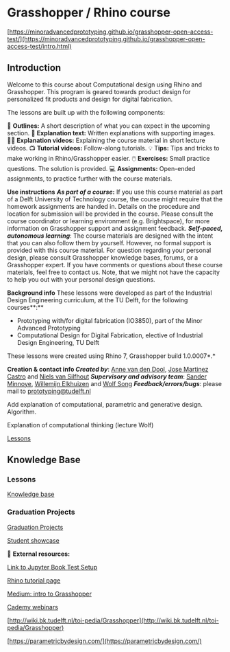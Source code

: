 # Grasshopper / Rhino course

[https://minoradvancedprototyping.github.io/grasshopper-open-access-test/](https://minoradvancedprototyping.github.io/grasshopper-open-access-test/intro.html)

## Introduction

Welcome to this course about Computational design using Rhino and Grasshopper. This program is geared towards product design for personalized fit products and design for digital fabrication.

The lessons are built up with the following components:

📌 ********************Outlines:******************** A short description of what you can expect in the upcoming section.
📑 **Explanation text:** Written explanations with supporting images.
👩‍🏫 ************************************Explanation videos:************************************ Explaining the course material in short lecture videos.
📺 **Tutorial videos:** Follow-along tutorials.
💡 T********************ips:******************** Tips and tricks to make working in Rhino/Grasshopper easier.
🖱️ **Exercises:** Small practice questions. The solution is provided.
💻 **Assignments:** Open-ended assignments, to practice further with the course materials.

**Use instructions**
***As part of a course*:** If you use this course material as part of a Delft University of Technology course, the course might require that the homework assignments are handed in. Details on the procedure and location for submission will be provided in the course. Please consult the course coordinator or learning environment (e.g. Brightspace), for more information on Grasshopper support and assignment feedback. 
***Self-paced, autonomous learning***: The course materials are designed with the intent that you can also follow them by yourself. However, no formal support is provided with this course material. For question regarding your personal design, please consult Grasshopper knowledge bases, forums, or a Grasshopper expert. If you have comments or questions about these course materials, feel free to contact us. Note, that we might not have the capacity to help you out with your personal design questions.

**Background info**
These lessons were developed as part of the Industrial Design Engineering curriculum, at the TU Delft, for the following courses**:**

- Prototyping with/for digital fabrication (IO3850), part of the Minor Advanced Prototyping
- Computational Design for Digital Fabrication, elective of Industrial Design Engineering, TU Delft

These lessons were created using Rhino 7, Grasshopper build 1.0.0007*.*

**Creation & contact info
*Created by***: [Anne van den Dool](https://www.tudelft.nl/io/over-io/personen/dool-ac-van-den), [Jose Martinez Castro](https://www.tudelft.nl/io/over-io/personen/martinez-castro-j-f) and [Niels van Silfhout](../mailto%3AN.vanSilfhout%40student.tudelft.nl)
***Supervisory and advisory team***: [Sander Minnoye](https://www.tudelft.nl/io/over-io/personen/minnoye-alm), [Willemijn Elkhuizen](https://www.tudelft.nl/io/over-io/personen/elkhuizen-ws) and [Wolf Song](https://www.tudelft.nl/io/over-io/personen/song-y)
***Feedback/errors/bugs***: please mail to [prototyping@tudelft.nl](../mailto%3Aprototyping%40tudelft.nl)

Add explanation of computational, parametric and generative design. Algorithm.

Explanation of computational thinking (lecture Wolf)

[Lessons](Lessons.csv)

## Knowledge Base

### Lessons

[Knowledge base](Knowledge%20base.csv)

### Graduation Projects

[Graduation Projects](Graduation%20Projects.csv)

[Student showcase](Student%20showcase.csv)

🔗 **External resources:**

[Link to Jupyter Book Test Setup](https://josemartinez18.github.io/grasshopper-open-access-test/intro.html#)

[Rhino tutorial page](https://www.rhino3d.com/learn/?query=kind:%20jump_start&modal=null)

[Medium: intro to Grasshopper](https://medium.com/intro-to-grasshopper)

[Cademy webinars](https://www.cademy.xyz/webinars)

[http://wiki.bk.tudelft.nl/toi-pedia/Grasshopper](http://wiki.bk.tudelft.nl/toi-pedia/Grasshopper)

[https://parametricbydesign.com/](https://parametricbydesign.com/)